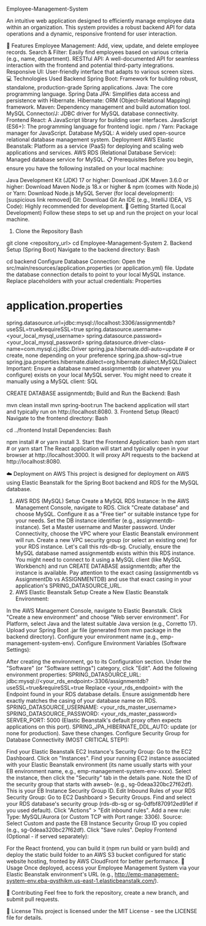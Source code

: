 
Employee-Management-System

An intuitive web application designed to efficiently manage employee data within an organization. This system provides a robust backend API for data operations and a dynamic, responsive frontend for user interaction.

🚀 Features
Employee Management: Add, view, update, and delete employee records.
Search & Filter: Easily find employees based on various criteria (e.g., name, department).
RESTful API: A well-documented API for seamless interaction with the frontend and potential third-party integrations.
Responsive UI: User-friendly interface that adapts to various screen sizes.
💻 Technologies Used
Backend
Spring Boot: Framework for building robust, standalone, production-grade Spring applications.
Java: The core programming language.
Spring Data JPA: Simplifies data access and persistence with Hibernate.
Hibernate: ORM (Object-Relational Mapping) framework.
Maven: Dependency management and build automation tool.
MySQL Connector/J: JDBC driver for MySQL database connectivity.
Frontend
React: A JavaScript library for building user interfaces.
JavaScript (ES6+): The programming language for frontend logic.
npm / Yarn: Package manager for JavaScript.
Database
MySQL: A widely used open-source relational database management system.
Deployment
AWS Elastic Beanstalk: Platform as a service (PaaS) for deploying and scaling web applications and services.
AWS RDS (Relational Database Service): Managed database service for MySQL.
📋 Prerequisites
Before you begin, ensure you have the following installed on your local machine:

Java Development Kit (JDK) 17 or higher:
Download JDK
Maven 3.6.0 or higher:
Download Maven
Node.js 18.x or higher & npm (comes with Node.js) or Yarn:
Download Node.js
MySQL Server (for local development):
[suspicious link removed]
Git:
Download Git
An IDE (e.g., IntelliJ IDEA, VS Code): Highly recommended for development.
🚀 Getting Started (Local Development)
Follow these steps to set up and run the project on your local machine.

1. Clone the Repository
Bash

git clone <repository_url>
cd Employee-Management-System
2. Backend Setup (Spring Boot)
Navigate to the backend directory:
Bash

cd backend
Configure Database Connection:
Open the src/main/resources/application.properties (or application.yml) file.
Update the database connection details to point to your local MySQL instance. Replace placeholders with your actual credentials:
Properties

# application.properties
spring.datasource.url=jdbc:mysql://localhost:3306/assignmentdb?useSSL=true&requireSSL=true
spring.datasource.username=<your_local_mysql_username>
spring.datasource.password=<your_local_mysql_password>
spring.datasource.driver-class-name=com.mysql.cj.jdbc.Driver
spring.jpa.hibernate.ddl-auto=update # or create, none depending on your preference
spring.jpa.show-sql=true
spring.jpa.properties.hibernate.dialect=org.hibernate.dialect.MySQLDialect
Important: Ensure a database named assignmentdb (or whatever you configure) exists on your local MySQL server. You might need to create it manually using a MySQL client:
SQL

CREATE DATABASE assignmentdb;
Build and Run the Backend:
Bash

mvn clean install
mvn spring-boot:run
The backend application will start and typically run on http://localhost:8080.
3. Frontend Setup (React)
Navigate to the frontend directory:
Bash

cd ../frontend
Install Dependencies:
Bash

npm install  # or yarn install
3.  Start the Frontend Application:
bash npm start # or yarn start
The React application will start and typically open in your browser at http://localhost:3000. It will proxy API requests to the backend at http://localhost:8080.

☁️ Deployment on AWS
This project is designed for deployment on AWS using Elastic Beanstalk for the Spring Boot backend and RDS for the MySQL database.

1. AWS RDS (MySQL) Setup
Create a MySQL RDS Instance:
In the AWS Management Console, navigate to RDS.
Click "Create database" and choose MySQL.
Configure it as a "Free tier" or suitable instance type for your needs.
Set the DB instance identifier (e.g., assignmentdb-instance).
Set a Master username and Master password.
Under Connectivity, choose the VPC where your Elastic Beanstalk environment will run.
Create a new VPC security group (or select an existing one) for your RDS instance. Let's call this rds-db-sg.
Crucially, ensure the MySQL database named assignmentdb exists within this RDS instance. You might need to connect to it using a MySQL client (like MySQL Workbench) and run CREATE DATABASE assignmentdb; after the instance is available. Pay attention to the exact casing (assignmentdb vs AssignmentDb vs ASSIGNMENTDB) and use that exact casing in your application's SPRING_DATASOURCE_URL.
2. AWS Elastic Beanstalk Setup
Create a New Elastic Beanstalk Environment:

In the AWS Management Console, navigate to Elastic Beanstalk.
Click "Create a new environment" and choose "Web server environment".
For Platform, select Java and the latest suitable Java version (e.g., Corretto 17).
Upload your Spring Boot .jar file (generated from mvn package in the backend directory).
Configure your environment name (e.g., emp-management-system-env).
Configure Environment Variables (Software Settings):

After creating the environment, go to its Configuration section.
Under the "Software" (or "Software settings") category, click "Edit".
Add the following environment properties:
SPRING_DATASOURCE_URL: jdbc:mysql://<your_rds_endpoint>:3306/assignmentdb?useSSL=true&requireSSL=true
Replace <your_rds_endpoint> with the Endpoint found in your RDS database details.
Ensure assignmentdb here exactly matches the casing of your database name on RDS.
SPRING_DATASOURCE_USERNAME: <your_rds_master_username>
SPRING_DATASOURCE_PASSWORD: <your_rds_master_password>
SERVER_PORT: 5000 (Elastic Beanstalk's default proxy often expects applications on this port).
SPRING_JPA_HIBERNATE_DDL_AUTO: update (or none for production).
Save these changes.
Configure Security Group for Database Connectivity (MOST CRITICAL STEP!):

Find your Elastic Beanstalk EC2 Instance's Security Group:
Go to the EC2 Dashboard.
Click on "Instances".
Find your running EC2 instance associated with your Elastic Beanstalk environment (its name usually starts with your EB environment name, e.g., emp-management-system-env-xxxx).
Select the instance, then click the "Security" tab in the details pane.
Note the ID of the security group that starts with awseb- (e.g., sg-0deaa320bc27f62df). This is your EB Instance Security Group ID.
Edit Inbound Rules of your RDS Security Group:
Go to EC2 Dashboard > Security Groups.
Find and select your RDS database's security group (rds-db-sg or sg-0dfbf870912ed91ef if you used default).
Click "Actions" > "Edit inbound rules".
Add a new rule:
Type: MySQL/Aurora (or Custom TCP with Port range: 3306).
Source: Select Custom and paste the EB Instance Security Group ID you copied (e.g., sg-0deaa320bc27f62df).
Click "Save rules".
Deploy Frontend (Optional - if served separately):

For the React frontend, you can build it (npm run build or yarn build) and deploy the static build folder to an AWS S3 bucket configured for static website hosting, fronted by AWS CloudFront for better performance.
🚀 Usage
Once deployed, access your Employee Management System via your Elastic Beanstalk environment's URL (e.g., http://emp-management-system-env.eba-qysthikm.us-east-1.elasticbeanstalk.com/).

🤝 Contributing
Feel free to fork the repository, create a new branch, and submit pull requests.

📄 License
This project is licensed under the MIT License - see the LICENSE file for details.
